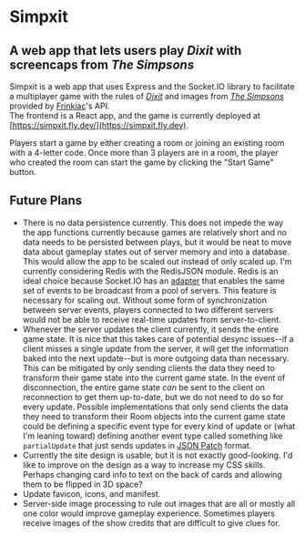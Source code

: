 # Simpxit
## A web app that lets users play _Dixit_ with screencaps from _The Simpsons_

Simpxit is a web app that uses Express and the Socket.IO library to facilitate a multiplayer game with the rules of [_Dixit_](https://boardgamegeek.com/boardgame/39856/dixit) and images from [_The Simpsons_](https://www.disneyplus.com/series/the-simpsons/3ZoBZ52QHb4x) provided by [Frinkiac](https://frinkiac.com)'s API. \
 The frontend is a React app, and the game is currently deployed at [https://simpxit.fly.dev/](https://simpxit.fly.dev).

Players start a game by either creating a room or joining an existing room with a 4-letter code.
Once more than 3 players are in a room, the player who created the room can start the game by clicking the "Start Game" button. 

## Future Plans
- There is no data persistence currently. 
This does not impede the way the app functions currently because games are relatively short and no data needs to be persisted between plays, but it would be neat to move data about gameplay states out of server memory and into a database.
This would allow the app to be scaled out instead of only scaled up.
I'm currently considering Redis with the RedisJSON module.
Redis is an ideal choice because Socket.IO has an [adapter](https://socket.io/blog/socket-io-redis-streams-adapter/) that enables the same set of events to be broadcast from a pool of servers.
This feature is necessary for scaling out.
Without some form of synchronization between server events, players connected to two different servers would not be able to receive real-time updates from server-to-client.
- Whenever the server updates the client currently, it sends the entire game state.
It is nice that this takes care of potential desync issues--if a client misses a single update from the server, it will get the information baked into the next update--but is more outgoing data than necessary.
This can be mitigated by only sending clients the data they need to transform their game state into the current game state.
In the event of disconnection, the entire game state _can_ be sent to the client on reconnection to get them up-to-date, but we do not need to do so for every update.
Possible implementations that only send clients the data they need to transform their Room objects into the current game state could be defining a specific event type for every kind of update or (what I'm leaning toward) defining another event type called something like `partialUpdate` that just sends updates in [JSON Patch](https://jsonpatch.com/) format.
- Currently the site design is usable, but it is not exactly good-looking. I'd like to improve on the design as a way to increase my CSS skills. Perhaps changing card info to text on the back of cards and allowing them to be flipped in 3D space?
- Update favicon, icons, and manifest.
- Server-side image processing to rule out images that are all or mostly all one color would improve gameplay experience. Sometimes players receive images of the show credits that are difficult to give clues for.

